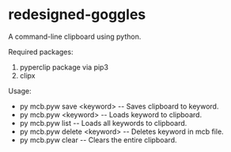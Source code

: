 # redesigned-goggles
A command-line clipboard using python.

Required packages:
1. pyperclip package via pip3
2. clipx

Usage: 
- py mcb.pyw save \<keyword\> -- Saves clipboard to keyword.
- py mcb.pyw \<keyword\> -- Loads keyword to clipboard.
- py mcb.pyw list -- Loads all keywords to clipboard.
- py mcb.pyw delete \<keyword\> -- Deletes keyword in mcb file.
- py mcb.pyw clear -- Clears the entire clipboard.

